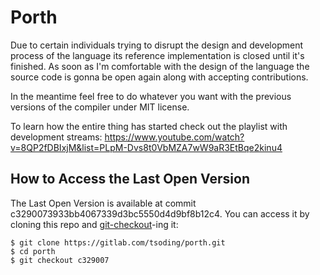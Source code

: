 # Porth

Due to certain individuals trying to disrupt the design and development process of the language its reference implementation is closed until it's finished. As soon as I'm comfortable with the design of the language the source code is gonna be open again along with accepting contributions.

In the meantime feel free to do whatever you want with the previous versions of the compiler under MIT license.

To learn how the entire thing has started check out the playlist with development streams: https://www.youtube.com/watch?v=8QP2fDBIxjM&list=PLpM-Dvs8t0VbMZA7wW9aR3EtBqe2kinu4

## How to Access the Last Open Version

The Last Open Version is available at commit c3290073933bb4067339d3bc5550d4d9bf8b12c4. You can access it by cloning this repo and [git-checkout](https://git-scm.com/docs/git-checkout)-ing it:

```console
$ git clone https://gitlab.com/tsoding/porth.git
$ cd porth
$ git checkout c329007
```
